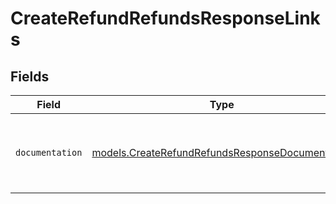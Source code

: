 # CreateRefundRefundsResponseLinks


## Fields

| Field                                                                                                    | Type                                                                                                     | Required                                                                                                 | Description                                                                                              |
| -------------------------------------------------------------------------------------------------------- | -------------------------------------------------------------------------------------------------------- | -------------------------------------------------------------------------------------------------------- | -------------------------------------------------------------------------------------------------------- |
| `documentation`                                                                                          | [models.CreateRefundRefundsResponseDocumentation](../models/createrefundrefundsresponsedocumentation.md) | :heavy_check_mark:                                                                                       | The URL to the generic Mollie API error handling guide.                                                  |